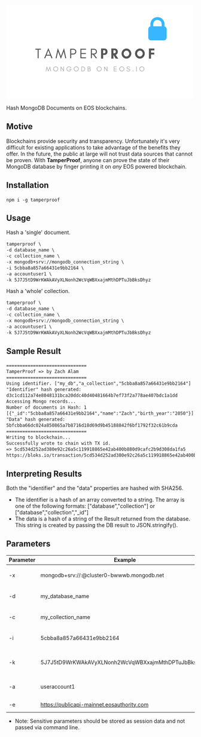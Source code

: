 ![TamperProof Logo](https://github.com/zachalam/TamperProof/blob/master/images/logo_white.png?raw=true)

Hash MongoDB Documents on EOS blockchains.

## Motive
Blockchains provide security and transparency. Unfortunately it's very difficult for existing applications to take advantage of the benefits they offer. In the future, the public at large will not trust data sources that cannot be proven. With **TamperProof**, anyone can prove the state of their MongoDB database by finger printing it on _any_ EOS powered blockchain.

## Installation
```
npm i -g tamperproof
```

## Usage
Hash a 'single' document.
```
tamperproof \
-d database_name \
-c collection_name \
-x mongodb+srv://mongodb_connection_string \
-i 5cbba8a857a66431e9bb2164 \
-a accountuser1 \
-k 5J7J5tD9WrKWAkAVyXLNonh2WcVqWBXxajmMthDPTuJbBksDhyz
```

Hash a 'whole' collection.
```
tamperproof \
-d database_name \
-c collection_name \
-x mongodb+srv://mongodb_connection_string \
-a accountuser1 \
-k 5J7J5tD9WrKWAkAVyXLNonh2WcVqWBXxajmMthDPTuJbBksDhyz
```

## Sample Result
```
==============================
TamperProof => by Zach Alam
==============================
Using identifier. ["my_db","a_collection","5cbba8a857a66431e9bb2164"]
"Identifier" hash generated: d3c1cd112a74e8048131bca20ddc40d40481664b7ef73f2a778ae407bdc1a1dd
Accessing Mongo records...
Number of documents in Hash: 1
[{"_id":"5cbba8a857a66431e9bb2164","name":"Zach","birth_year":"2050"}]
"Data" hash generated: 5bfcbba66dc024a850865a7b8716d18d69d9b45188842f6bf1792f32c61b9cda
==============================
Writing to blockchain...
Successfully wrote to chain with TX id.
=> 5cd534d252ad380e92c26a5c119918865e42ab400b880d9cafc2b9d308da1fa5
https://bloks.io/transaction/5cd534d252ad380e92c26a5c119918865e42ab400b880d9cafc2b9d308da1fa5
```

## Interpreting Results
Both the "identifier" and the "data" properties are hashed with SHA256.
* The identifier is a hash of an array converted to a string. The array is one of the following formats: ["database","collection"] or ["database","collection","_id"]
* The data is a hash of a string of the Result returned from the database. This string is created by passing the DB result to JSON.stringify().


## Parameters
| Parameter | Example                                                | Purpose                                | Required |
|-----------|--------------------------------------------------------|----------------------------------------|----------|
| -x        | mongodb+srv://<user>:<pass>@cluster0-bwwwb.mongodb.net | MongoDB connection string.             | YES      |
| -d        | my_database_name                                       | MongoDB database name.                 | No       |
| -c        | my_collection_name                                     | MongoDB collection name.               | No       |
| -i        | 5cbba8a857a66431e9bb2164                               | _id for document lookup.               | No       |
| -k        | 5J7J5tD9WrKWAkAVyXLNonh2WcVqWBXxajmMthDPTuJbBksDhyz    | EOSIO private key (active permission). | YES      |
| -a        | useraccount1                                           | EOSIO account name.                    | YES      |
| -e        | https://publicapi-mainnet.eosauthority.com             | EOSIO http endpoint.                   | No       |

* Note: Sensitive parameters should be stored as session data and not passed via command line.
